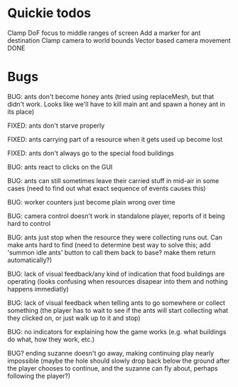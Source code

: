 
# Quickie todos

Clamp DoF focus to middle ranges of screen
Add a marker for ant destination
Clamp camera to world bounds
Vector based camera movement DONE

# Bugs

BUG: ants don't become honey ants
(tried using replaceMesh, but that didn't work. Looks like we'll have to kill main ant and spawn a honey ant in its place)

FIXED: ants don't starve properly

FIXED: ants carrying part of a resource when it gets used up become lost

FIXED: ants don't always go to the special food buildings

BUG: ants react to clicks on the GUI

BUG: ants can still sometimes leave their carried stuff in mid-air in some cases (need to find out what exact sequence of events causes this)

BUG: worker counters just become plain wrong over time

BUG: camera control doesn't work in standalone player, reports of it being hard to control

BUG: ants just stop when the resource they were collecting runs out. Can make ants hard to find (need to determine best way to solve this; add 'summon idle ants' button to call them back to base? make them return automatically?)

BUG: lack of visual feedback/any kind of indication that food buildings are operating (looks confusing when resources disapear into them and nothing happens immediatly)

BUG: lack of visual feedback when telling ants to go somewhere or collect something (the player has to wait to see if the ants will start collecting what they clicked on, or just walk up to it and stop)

BUG: no indicators for explaining how the game works (e.g. what buildings do what, how they work, etc.)

BUG? ending suzanne doesn't go away, making continuing play nearly impossible (maybe the hole should slowly drop back below the ground after the player chooses to continue, and the suzanne can fly about, perhaps following the player?)
